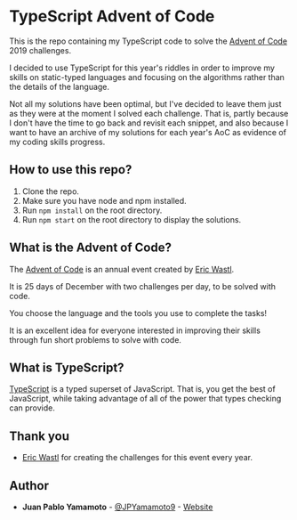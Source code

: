 # TypeScript Advent of Code

This is the repo containing my TypeScript code to solve the [Advent of Code](https://www.adventofcode.com) 2019 challenges.

I decided to use TypeScript for this year's riddles in order to improve my skills on static-typed languages and focusing on the algorithms rather than the details of the language.

Not all my solutions have been optimal, but I've decided to leave them just as they were at the moment I solved each challenge. That is, partly because I don't have the time to go back and revisit each snippet, and also because I want to have an archive of my solutions for each year's AoC as evidence of my coding skills progress.

## How to use this repo?

1. Clone the repo.
2. Make sure you have node and npm installed.
3. Run `npm install` on the root directory.
4. Run `npm start` on the root directory to display the solutions.


## What is the Advent of Code?

The [Advent of Code](https://www.adventofcode.com) is an annual event created by [Eric Wastl](https://twitter.com/ericwastl).

It is 25 days of December with two challenges per day, to be solved with code.

You choose the language and the tools you use to complete the tasks!

It is an excellent idea for everyone interested in improving their skills through fun short problems to solve with code.

## What is TypeScript?

[TypeScript](https://www.typescriptlang.org/) is a typed superset of JavaScript. That is, you get the best of JavaScript, while taking advantage of all of the power that types checking can provide.

## Thank you
- [Eric Wastl]() for creating the challenges for this event every year.

## Author
* **Juan Pablo Yamamoto** - [@JPYamamoto9](https://twitter.com/JPYamamoto9) - [Website](https://jpyamamoto.com/)

